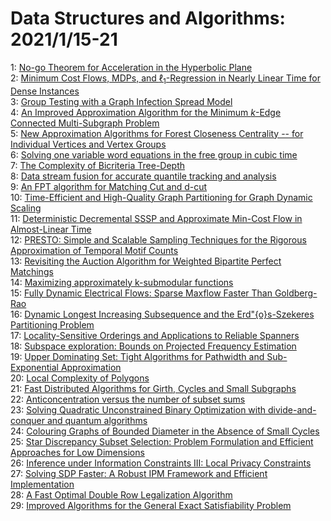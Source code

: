 # Data Structures and Algorithms: 2021/1/15-21  
1: [No-go Theorem for Acceleration in the Hyperbolic Plane](https://doi.org/10.48550/arXiv.2101.05657)  
2: [Minimum Cost Flows, MDPs, and $\ell_1$-Regression in Nearly Linear Time  for Dense Instances](https://doi.org/10.48550/arXiv.2101.05719)  
3: [Group Testing with a Graph Infection Spread Model](https://doi.org/10.48550/arXiv.2101.05792)  
4: [An Improved Approximation Algorithm for the Minimum $k$-Edge Connected  Multi-Subgraph Problem](https://doi.org/10.48550/arXiv.2101.05921)  
5: [New Approximation Algorithms for Forest Closeness Centrality -- for  Individual Vertices and Vertex Groups](https://doi.org/10.48550/arXiv.2101.06192)  
6: [Solving one variable word equations in the free group in cubic time](https://doi.org/10.48550/arXiv.2101.06201)  
7: [The Complexity of Bicriteria Tree-Depth](https://doi.org/10.48550/arXiv.2101.06645)  
8: [Data stream fusion for accurate quantile tracking and analysis](https://doi.org/10.48550/arXiv.2101.06758)  
9: [An FPT algorithm for Matching Cut and d-cut](https://doi.org/10.48550/arXiv.2101.06998)  
10: [Time-Efficient and High-Quality Graph Partitioning for Graph Dynamic  Scaling](https://doi.org/10.48550/arXiv.2101.07026)  
11: [Deterministic Decremental SSSP and Approximate Min-Cost Flow in  Almost-Linear Time](https://doi.org/10.48550/arXiv.2101.07149)  
12: [PRESTO: Simple and Scalable Sampling Techniques for the Rigorous  Approximation of Temporal Motif Counts](https://doi.org/10.48550/arXiv.2101.07152)  
13: [Revisiting the Auction Algorithm for Weighted Bipartite Perfect  Matchings](https://doi.org/10.48550/arXiv.2101.07155)  
14: [Maximizing approximately k-submodular functions](https://doi.org/10.48550/arXiv.2101.07157)  
15: [Fully Dynamic Electrical Flows: Sparse Maxflow Faster Than Goldberg-Rao](https://doi.org/10.48550/arXiv.2101.07233)  
16: [Dynamic Longest Increasing Subsequence and the Erd\"{o}s-Szekeres  Partitioning Problem](https://doi.org/10.48550/arXiv.2101.07360)  
17: [Locality-Sensitive Orderings and Applications to Reliable Spanners](https://doi.org/10.48550/arXiv.2101.07428)  
18: [Subspace exploration: Bounds on Projected Frequency Estimation](https://doi.org/10.48550/arXiv.2101.07546)  
19: [Upper Dominating Set: Tight Algorithms for Pathwidth and Sub-Exponential  Approximation](https://doi.org/10.48550/arXiv.2101.07550)  
20: [Local Complexity of Polygons](https://doi.org/10.48550/arXiv.2101.07554)  
21: [Fast Distributed Algorithms for Girth, Cycles and Small Subgraphs](https://doi.org/10.48550/arXiv.2101.07590)  
22: [Anticoncentration versus the number of subset sums](https://doi.org/10.48550/arXiv.2101.07726)  
23: [Solving Quadratic Unconstrained Binary Optimization with  divide-and-conquer and quantum algorithms](https://doi.org/10.48550/arXiv.2101.07813)  
24: [Colouring Graphs of Bounded Diameter in the Absence of Small Cycles](https://doi.org/10.48550/arXiv.2101.07856)  
25: [Star Discrepancy Subset Selection: Problem Formulation and Efficient  Approaches for Low Dimensions](https://doi.org/10.48550/arXiv.2101.07881)  
26: [Inference under Information Constraints III: Local Privacy Constraints](https://doi.org/10.48550/arXiv.2101.07981)  
27: [Solving SDP Faster: A Robust IPM Framework and Efficient Implementation](https://doi.org/10.48550/arXiv.2101.08208)  
28: [A Fast Optimal Double Row Legalization Algorithm](https://doi.org/10.48550/arXiv.2101.08561)  
29: [Improved Algorithms for the General Exact Satisfiability Problem](https://doi.org/10.48550/arXiv.2101.08637)  
